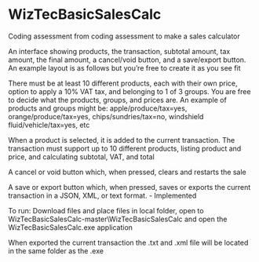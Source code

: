 # WizTecBasicSalesCalc
Coding assessment from coding assessment to make a sales calculator

An interface showing products, the transaction, subtotal amount, tax amount, the final amount, a cancel/void button, and a save/export button. An example layout is as follows but you’re free to create it as you see fit

There must be at least 10 different products, each with their own price, option to apply a 10% VAT tax, and belonging to 1 of 3 groups. You are free to decide what the products, groups, and prices are. An example of products and groups might be: apple/produce/tax=yes, orange/produce/tax=yes, chips/sundries/tax=no, windshield fluid/vehicle/tax=yes, etc

When a product is selected, it is added to the current transaction. The transaction must support up to 10 different products, listing product and price, and calculating subtotal, VAT, and total

A cancel or void button which, when pressed, clears and restarts the sale

A save or export button which, when pressed, saves or exports the current transaction in a JSON, XML, or text format. - Implemented


To run: Download files and place files in local folder, open to WizTecBasicSalesCalc-master\WizTecBasicSalesCalc and open the WizTecBasicSalesCalc.exe application

When exported the current transaction the .txt and .xml file will be located in the same folder as the .exe
